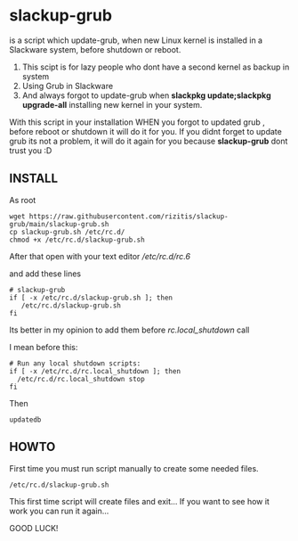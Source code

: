 # slackup-grub
is a script which update-grub, when new Linux kernel is installed in a Slackware system, before shutdown or reboot.

1. This scipt is for lazy people who dont have a second kernel as backup in system
2. Using Grub in Slackware
3. And always forgot to update-grub when **slackpkg update;slackpkg upgrade-all** installing new kernel in your system.

With this script in your installation WHEN you forgot to updated grub , before reboot or shutdown it will do it for you.
If you didnt forget to update grub its not a problem, it will do it again for you because  **slackup-grub** dont trust you :D

## INSTALL
As root
```
wget https://raw.githubusercontent.com/rizitis/slackup-grub/main/slackup-grub.sh
cp slackup-grub.sh /etc/rc.d/
chmod +x /etc/rc.d/slackup-grub.sh
```

After that open with your text editor */etc/rc.d/rc.6*

and add these lines
```
# slackup-grub
if [ -x /etc/rc.d/slackup-grub.sh ]; then
   /etc/rc.d/slackup-grub.sh
fi
```
Its better in my opinion to add them before *rc.local_shutdown* call

I mean before this:
```
# Run any local shutdown scripts:
if [ -x /etc/rc.d/rc.local_shutdown ]; then
  /etc/rc.d/rc.local_shutdown stop
fi
```

Then 
```
updatedb
```

## HOWTO
First time you must run script manually to create some needed files.
```
/etc/rc.d/slackup-grub.sh
```
This first time script will create files and exit...
If you want to see how it work you can run it again...


GOOD LUCK!

